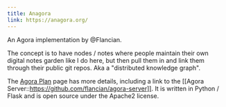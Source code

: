 ```yaml
---
title: Anagora
link: https://anagora.org/
---
```


An Agora implementation by @Flancian.

The concept is to have nodes / notes where people maintain their own digital notes garden like I do here, but then pull them in and link them through their public git repos. Aka a "distributed knowledge graph".

The [Agora Plan](https://anagora.org/node/agora-plan) page has more details, including a link to the [[Agora Server::https://github.com/flancian/agora-server]]. It is written in Python / Flask and is open source under the Apache2 license.

